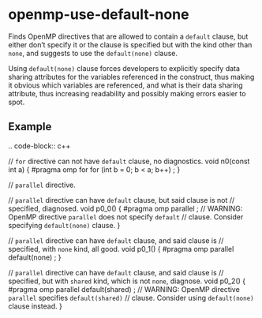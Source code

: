 openmp-use-default-none
=======================

Finds OpenMP directives that are allowed to contain a `default` clause,
but either don’t specify it or the clause is specified but with the kind
other than `none`, and suggests to use the `default(none)` clause.

Using `default(none)` clause forces developers to explicitly specify
data sharing attributes for the variables referenced in the construct,
thus making it obvious which variables are referenced, and what is their
data sharing attribute, thus increasing readability and possibly making
errors easier to spot.

Example
-------

.. code-block:: c++

// `for` directive can not have `default` clause, no diagnostics. void
n0(const int a) { \#pragma omp for for (int b = 0; b &lt; a; b++) ; }

// `parallel` directive.

// `parallel` directive can have `default` clause, but said clause is
not // specified, diagnosed. void p0\_0() { \#pragma omp parallel ; //
WARNING: OpenMP directive `parallel` does not specify `default` //
clause. Consider specifying `default(none)` clause. }

// `parallel` directive can have `default` clause, and said clause is //
specified, with `none` kind, all good. void p0\_1() { \#pragma omp
parallel default(none) ; }

// `parallel` directive can have `default` clause, and said clause is //
specified, but with `shared` kind, which is not `none`, diagnose. void
p0\_2() { \#pragma omp parallel default(shared) ; // WARNING: OpenMP
directive `parallel` specifies `default(shared)` // clause. Consider
using `default(none)` clause instead. }
